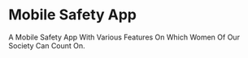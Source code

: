 # Mobile Safety App
A Mobile Safety App With Various Features On Which Women Of Our Society Can Count On.
